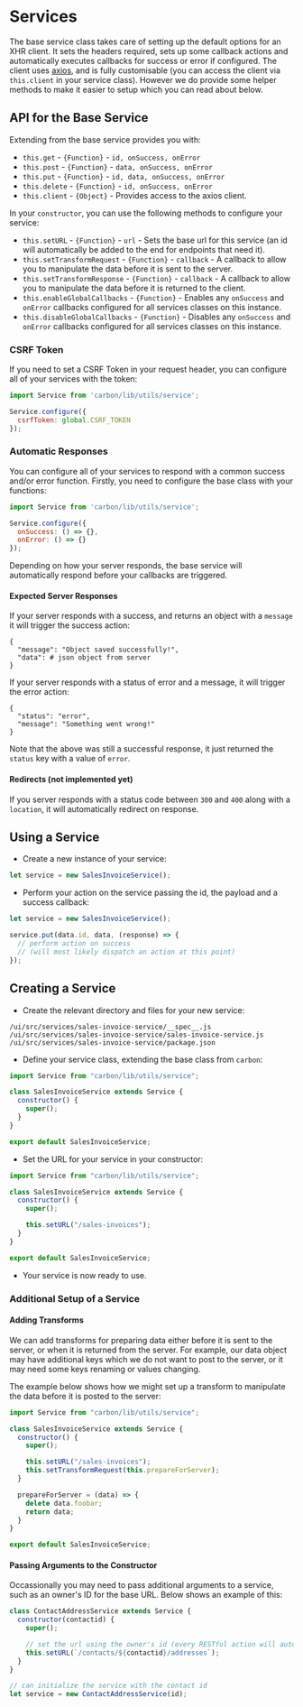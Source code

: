 # Services

The base service class takes care of setting up the default options for an XHR client. It sets the headers required, sets up some callback actions and automatically executes callbacks for success or error if configured. The client uses [axios](https://github.com/mzabriskie/axios), and is fully customisable (you can access the client via `this.client` in your service class). However we do provide some helper methods to make it easier to setup which you can read about below.

## API for the Base Service

Extending from the base service provides you with:

* `this.get` - `{Function}` - `id, onSuccess, onError`
* `this.post` - `{Function}` - `data, onSuccess, onError`
* `this.put` - `{Function}` - `id, data, onSuccess, onError`
* `this.delete` - `{Function}` - `id, onSuccess, onError`
* `this.client` - `{Object}` - Provides access to the axios client.

In your `constructor`, you can use the following methods to configure your service:

* `this.setURL` - `{Function}` - `url` - Sets the base url for this service (an id will automatically be added to the end for endpoints that need it).
* `this.setTransformRequest` - `{Function}` - `callback` - A callback to allow you to manipulate the data before it is sent to the server.
* `this.setTransformResponse` - `{Function}` - `callback` - A callback to allow you to manipulate the data before it is returned to the client.
* `this.enableGlobalCallbacks` - `{Function}` - Enables any `onSuccess` and `onError` callbacks configured for all services classes on this instance.
* `this.disableGlobalCallbacks` - `{Function}` - Disables any `onSuccess` and `onError` callbacks configured for all services classes on this instance.

### CSRF Token

If you need to set a CSRF Token in your request header, you can configure all of your services with the token:

```js
import Service from 'carbon/lib/utils/service';

Service.configure({
  csrfToken: global.CSRF_TOKEN
});
```

### Automatic Responses

You can configure all of your services to respond with a common success and/or error function. Firstly, you need to configure the base class with your functions:

```js
import Service from 'carbon/lib/utils/service';

Service.configure({
  onSuccess: () => {},
  onError: () => {}
});
```

Depending on how your server responds, the base service will automatically respond before your callbacks are triggered.

#### Expected Server Responses

If your server responds with a success, and returns an object with a `message` it will trigger the success action:

```
{
  "message": "Object saved successfully!",
  "data": # json object from server
}
```

If your server responds with a status of error and a message, it will trigger the error action:

```
{
  "status": "error",
  "message": "Something went wrong!"
}
```

Note that the above was still a successful response, it just returned the `status` key with a value of `error`.

#### Redirects (not implemented yet)

If you server responds with a status code between `300` and `400` along with a `location`, it will automatically redirect on response.

## Using a Service

* Create a new instance of your service:

```js
let service = new SalesInvoiceService();
```

* Perform your action on the service passing the id, the payload and a success callback:

```js
let service = new SalesInvoiceService();

service.put(data.id, data, (response) => {
  // perform action on success
  // (will most likely dispatch an action at this point)
});
```

## Creating a Service

* Create the relevant directory and files for your new service:

```
/ui/src/services/sales-invoice-service/__spec__.js
/ui/src/services/sales-invoice-service/sales-invoice-service.js
/ui/src/services/sales-invoice-service/package.json
```

* Define your service class, extending the base class from `carbon`:

```js
import Service from "carbon/lib/utils/service";

class SalesInvoiceService extends Service {
  constructor() {
    super();
  }
}

export default SalesInvoiceService;
```

* Set the URL for your service in your constructor:

```js
import Service from "carbon/lib/utils/service";

class SalesInvoiceService extends Service {
  constructor() {
    super();

    this.setURL("/sales-invoices");
  }
}

export default SalesInvoiceService;
```

* Your service is now ready to use.

### Additional Setup of a Service

#### Adding Transforms

We can add transforms for preparing data either before it is sent to the server, or when it is returned from the server. For example, our data object may have additional keys which we do not want to post to the server, or it may need some keys renaming or values changing.

The example below shows how we might set up a transform to manipulate the data before it is posted to the server:

```js
import Service from "carbon/lib/utils/service";

class SalesInvoiceService extends Service {
  constructor() {
    super();

    this.setURL("/sales-invoices");
    this.setTransformRequest(this.prepareForServer);
  }

  prepareForServer = (data) => {
    delete data.foobar;
    return data;
  }
}

export default SalesInvoiceService;
```

#### Passing Arguments to the Constructor

Occassionally you may need to pass additional arguments to a service, such as an owner's ID for the base URL. Below shows an example of this:

```js
class ContactAddressService extends Service {
  constructor(contactid) {
    super();

    // set the url using the owner's id (every RESTful action will automatically add the address id)
    this.setURL(`/contacts/${contactid}/addresses`);
  }
}

// can initialize the service with the contact id
let service = new ContactAddressService(id);
```
